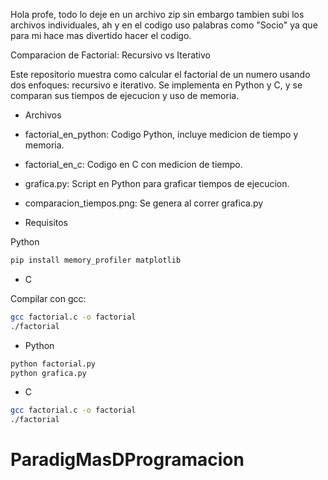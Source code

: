 Hola profe, todo lo deje en un archivo zip sin embargo tambien subi los archivos individuales, ah y en el codigo uso palabras como "Socio" ya que para mi hace mas divertido hacer el codigo. 

Comparacion de Factorial: Recursivo vs Iterativo

Este repositorio muestra como calcular el factorial de un numero usando dos enfoques: recursivo e iterativo. Se implementa en Python y C, y se comparan sus tiempos de ejecucion y uso de memoria.

- Archivos

- factorial_en_python: Codigo Python, incluye medicion de tiempo y memoria.
- factorial_en_c: Codigo en C con medicion de tiempo.
- grafica.py: Script en Python para graficar tiempos de ejecucion.
- comparacion_tiempos.png: Se genera al correr grafica.py

- Requisitos

 Python

```bash
pip install memory_profiler matplotlib
```

- C

Compilar con gcc:

```bash
gcc factorial.c -o factorial
./factorial
```


- Python

```bash
python factorial.py
python grafica.py
```

- C

```bash
gcc factorial.c -o factorial
./factorial
```


# ParadigMasDProgramacion
